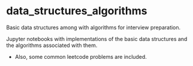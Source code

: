 # data_structures_algorithms
Basic data structures among with algorithms for interview preparation. 

Jupyter notebooks with implementations of the basic data structures and the algorithms associated with them.
 - Also, some common leetcode problems are included.
 
 
